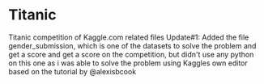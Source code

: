# Titanic
 Titanic competition of Kaggle.com related files
Update#1: Added the file gender_submission, which is one of the datasets to solve the problem and get a score and get a score on the competition, but didn't use any python on this one as i was able to solve the problem using Kaggles own editor based on the tutorial by @alexisbcook 
